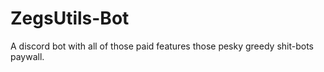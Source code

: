 # ZegsUtils-Bot
A discord bot with all of those paid features those pesky greedy shit-bots paywall.
